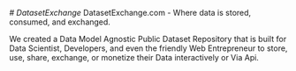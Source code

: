 *# DatasetExchange*
DatasetExchange.com - Where data is stored, consumed, and exchanged. 

We created a Data Model Agnostic Public Dataset Repository that is built for Data Scientist, Developers, and even the friendly Web Entrepreneur to store, use, share, exchange, or monetize their Data interactively or Via Api. 


